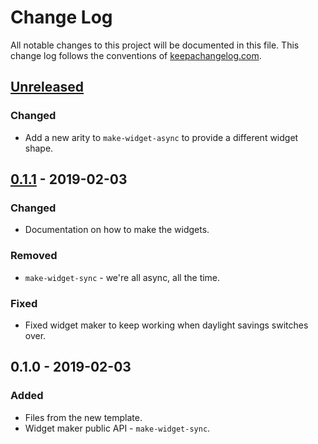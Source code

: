 # Change Log
All notable changes to this project will be documented in this file. This change log follows the conventions of [keepachangelog.com](http://keepachangelog.com/).

## [Unreleased]
### Changed
- Add a new arity to `make-widget-async` to provide a different widget shape.

## [0.1.1] - 2019-02-03
### Changed
- Documentation on how to make the widgets.

### Removed
- `make-widget-sync` - we're all async, all the time.

### Fixed
- Fixed widget maker to keep working when daylight savings switches over.

## 0.1.0 - 2019-02-03
### Added
- Files from the new template.
- Widget maker public API - `make-widget-sync`.

[Unreleased]: https://github.com/your-name/lists/compare/0.1.1...HEAD
[0.1.1]: https://github.com/your-name/lists/compare/0.1.0...0.1.1
